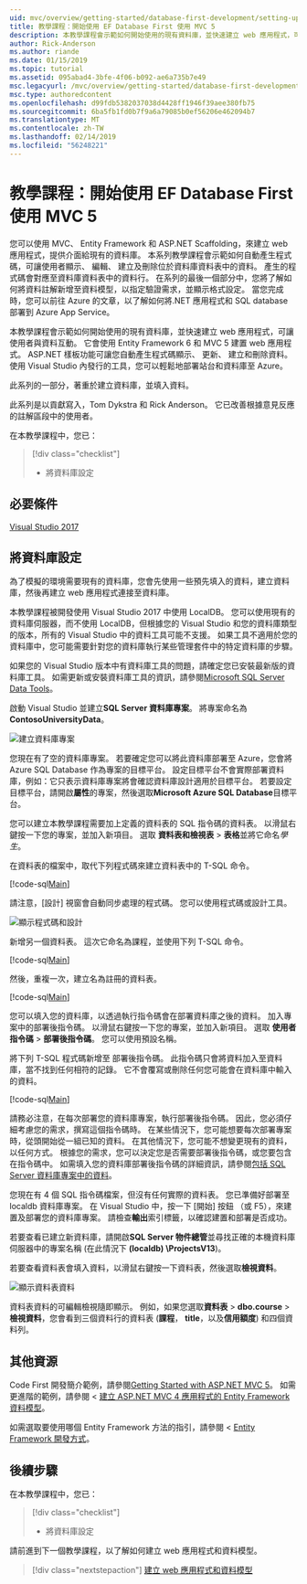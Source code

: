 ```yaml
---
uid: mvc/overview/getting-started/database-first-development/setting-up-database
title: 教學課程：開始使用 EF Database First 使用 MVC 5
description: 本教學課程會示範如何開始使用的現有資料庫，並快速建立 web 應用程式，可讓使用者與資料互動。
author: Rick-Anderson
ms.author: riande
ms.date: 01/15/2019
ms.topic: tutorial
ms.assetid: 095abad4-3bfe-4f06-b092-ae6a735b7e49
msc.legacyurl: /mvc/overview/getting-started/database-first-development/setting-up-database
msc.type: authoredcontent
ms.openlocfilehash: d99fdb5382037038d4428ff1946f39aee380fb75
ms.sourcegitcommit: 6ba5fb1fd0b7f9a6a79085b0ef56206e462094b7
ms.translationtype: MT
ms.contentlocale: zh-TW
ms.lasthandoff: 02/14/2019
ms.locfileid: "56248221"
---
```

# <a name="tutorial-get-started-with-ef-database-first-using-mvc-5"></a>教學課程：開始使用 EF Database First 使用 MVC 5

您可以使用 MVC、 Entity Framework 和 ASP.NET Scaffolding，來建立 web 應用程式，提供介面給現有的資料庫。 本系列教學課程會示範如何自動產生程式碼，可讓使用者顯示、 編輯、 建立及刪除位於資料庫資料表中的資料。 產生的程式碼會對應至資料庫資料表中的資料行。 在系列的最後一個部分中，您將了解如何將資料註解新增至資料模型，以指定驗證需求，並顯示格式設定。 當您完成時，您可以前往 Azure 的文章，以了解如何將.NET 應用程式和 SQL database 部署到 Azure App Service。

本教學課程會示範如何開始使用的現有資料庫，並快速建立 web 應用程式，可讓使用者與資料互動。 它會使用 Entity Framework 6 和 MVC 5 建置 web 應用程式。 ASP.NET 樣板功能可讓您自動產生程式碼顯示、 更新、 建立和刪除資料。 使用 Visual Studio 內發行的工具，您可以輕鬆地部署站台和資料庫至 Azure。

此系列的一部分，著重於建立資料庫，並填入資料。

此系列是以貢獻寫入，Tom Dykstra 和 Rick Anderson。 它已改善根據意見反應的註解區段中的使用者。

在本教學課程中，您已：

> [!div class="checklist"]
> * 將資料庫設定

## <a name="prerequisites"></a>必要條件

[Visual Studio 2017](https://visualstudio.microsoft.com/downloads/)


## <a name="set-up-the-database"></a>將資料庫設定

為了模擬的環境需要現有的資料庫，您會先使用一些預先填入的資料，建立資料庫，然後再建立 web 應用程式連接至資料庫。


本教學課程被開發使用 Visual Studio 2017 中使用 LocalDB。 您可以使用現有的資料庫伺服器，而不使用 LocalDB，但根據您的 Visual Studio 和您的資料庫類型的版本，所有的 Visual Studio 中的資料工具可能不支援。 如果工具不適用於您的資料庫中，您可能需要針對您的資料庫執行某些管理套件中的特定資料庫的步驟。


如果您的 Visual Studio 版本中有資料庫工具的問題，請確定您已安裝最新版的資料庫工具。 如需更新或安裝資料庫工具的資訊，請參閱[Microsoft SQL Server Data Tools](https://msdn.microsoft.com/data/hh297027)。

啟動 Visual Studio 並建立**SQL Server 資料庫專案**。 將專案命名為**ContosoUniversityData**。

![建立資料庫專案](setting-up-database/_static/image1.png)

您現在有了空的資料庫專案。 若要確定您可以將此資料庫部署至 Azure，您會將 Azure SQL Database 作為專案的目標平台。 設定目標平台不會實際部署資料庫，例如：它只表示資料庫專案將會確認資料庫設計適用於目標平台。 若要設定目標平台，請開啟**屬性**的專案，然後選取**Microsoft Azure SQL Database**目標平台。

您可以建立本教學課程需要加上定義的資料表的 SQL 指令碼的資料表。 以滑鼠右鍵按一下您的專案，並加入新項目。 選取 **資料表和檢視表** > **表格**並將它命名*學生*。

在資料表的檔案中，取代下列程式碼來建立資料表中的 T-SQL 命令。

[!code-sql[Main](setting-up-database/samples/sample1.sql)]

請注意，[設計] 視窗會自動同步處理的程式碼。 您可以使用程式碼或設計工具。

![顯示程式碼和設計](setting-up-database/_static/image5.png)

新增另一個資料表。 這次它命名為課程，並使用下列 T-SQL 命令。

[!code-sql[Main](setting-up-database/samples/sample2.sql)]

然後，重複一次，建立名為註冊的資料表。

[!code-sql[Main](setting-up-database/samples/sample3.sql)]

您可以填入您的資料庫，以透過執行指令碼會在部署資料庫之後的資料。 加入專案中的部署後指令碼。 以滑鼠右鍵按一下您的專案，並加入新項目。 選取 **使用者指令碼** > **部署後指令碼**。 您可以使用預設名稱。

將下列 T-SQL 程式碼新增至 部署後指令碼。 此指令碼只會將資料加入至資料庫，當不找到任何相符的記錄。 它不會覆寫或刪除任何您可能會在資料庫中輸入的資料。

[!code-sql[Main](setting-up-database/samples/sample4.sql)]

請務必注意，在每次部署您的資料庫專案，執行部署後指令碼。 因此，您必須仔細考慮您的需求，撰寫這個指令碼時。 在某些情況下，您可能想要每次部署專案時，從頭開始從一組已知的資料。 在其他情況下，您可能不想變更現有的資料，以任何方式。 根據您的需求，您可以決定您是否需要部署後指令碼，或您要包含在指令碼中。 如需填入您的資料庫部署後指令碼的詳細資訊，請參閱[包括 SQL Server 資料庫專案中的資料](https://blogs.msdn.com/b/ssdt/archive/2012/02/02/including-data-in-an-sql-server-database-project.aspx)。

您現在有 4 個 SQL 指令碼檔案，但沒有任何實際的資料表。 您已準備好部署至 localdb 資料庫專案。 在 Visual Studio 中，按一下 [開始] 按鈕 （或 F5），來建置及部署您的資料庫專案。 請檢查**輸出**索引標籤，以確認建置和部署是否成功。

若要查看已建立新資料庫，請開啟**SQL Server 物件總管**並尋找正確的本機資料庫伺服器中的專案名稱 (在此情況下 **(localdb) \ProjectsV13**)。

若要查看資料表會填入資料，以滑鼠右鍵按一下資料表，然後選取**檢視資料**。

![顯示資料表資料](setting-up-database/_static/image9.png)

資料表資料的可編輯檢視隨即顯示。 例如，如果您選取**資料表** > **dbo.course** > **檢視資料**，您會看到三個資料行的資料表 (**課程**， **title**，以及**信用額度**) 和四個資料列。

## <a name="additional-resources"></a>其他資源

Code First 開發簡介範例，請參閱[Getting Started with ASP.NET MVC 5](../introduction/getting-started.md)。 如需更進階的範例，請參閱 <<c0> [ 建立 ASP.NET MVC 4 應用程式的 Entity Framework 資料模型](../getting-started-with-ef-using-mvc/creating-an-entity-framework-data-model-for-an-asp-net-mvc-application.md)。

如需選取要使用哪個 Entity Framework 方法的指引，請參閱 < [Entity Framework 開發方式](https://msdn.microsoft.com/library/ms178359.aspx#dbfmfcf)。

## <a name="next-steps"></a>後續步驟

在本教學課程中，您已：

> [!div class="checklist"]
> * 將資料庫設定

請前進到下一個教學課程，以了解如何建立 web 應用程式和資料模型。
> [!div class="nextstepaction"]
> [建立 web 應用程式和資料模型](creating-the-web-application.md)
